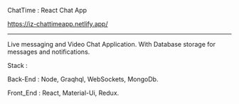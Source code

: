 ChatTime : React Chat App

https://iz-chattimeapp.netlify.app/

---

Live messaging and Video Chat Application. With Database storage for messages and notifications.

Stack :

Back-End : Node, Graqhql, WebSockets, MongoDb.

Front_End : React, Material-Ui, Redux.
